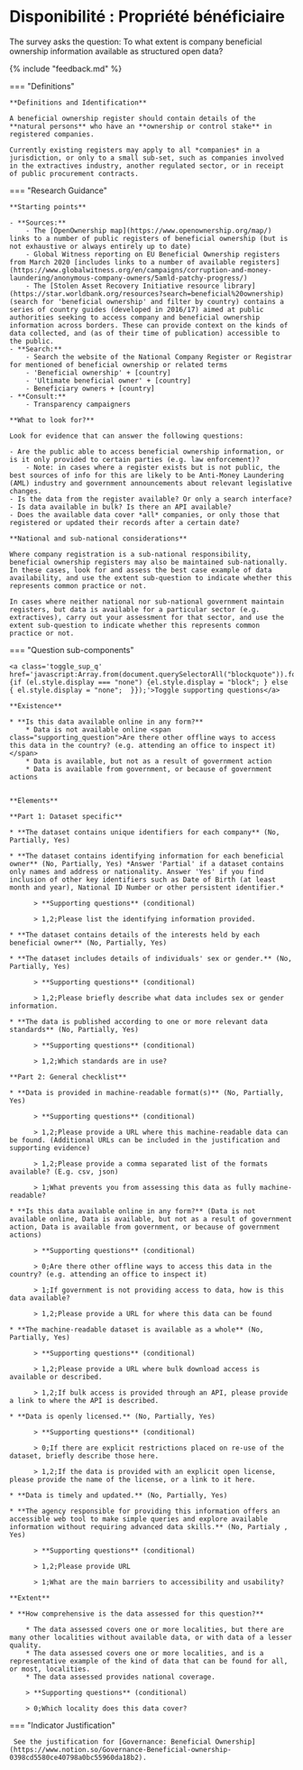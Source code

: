 # Disponibilité : Propriété bénéficiaire


The survey asks the question: To what extent is company beneficial ownership information available as structured open data?

{% include "feedback.md" %}


=== "Definitions"

    **Definitions and Identification**
    
    A beneficial ownership register should contain details of the **natural persons** who have an **ownership or control stake** in registered companies.
    
    Currently existing registers may apply to all *companies* in a jurisdiction, or only to a small sub-set, such as companies involved in the extractives industry, another regulated sector, or in receipt of public procurement contracts.

=== "Research Guidance"

    **Starting points**

    - **Sources:**
        - The [OpenOwnership map](https://www.openownership.org/map/) links to a number of public registers of beneficial ownership (but is not exhaustive or always entirely up to date)
        - Global Witness reporting on EU Beneficial Ownership registers from March 2020 [includes links to a number of available registers](https://www.globalwitness.org/en/campaigns/corruption-and-money-laundering/anonymous-company-owners/5amld-patchy-progress/)
        - The [Stolen Asset Recovery Initiative resource library](https://star.worldbank.org/resources?search=beneficial%20ownership) (search for 'beneficial ownership' and filter by country) contains a series of country guides (developed in 2016/17) aimed at public authorities seeking to access company and beneficial ownership information across borders. These can provide context on the kinds of data collected, and (as of their time of publication) accessible to the public.
    - **Search:**
        - Search the website of the National Company Register or Registrar for mentioned of beneficial ownership or related terms
        - 'Beneficial ownership' + [country]
        - 'Ultimate beneficial owner' + [country]
        - Beneficiary owners + [country]
    - **Consult:**
        - Transparency campaigners

    **What to look for?**

    Look for evidence that can answer the following questions:

    - Are the public able to access beneficial ownership information, or is it only provided to certain parties (e.g. law enforcement)?
        - Note: in cases where a register exists but is not public, the best sources of info for this are likely to be Anti-Money Laundering (AML) industry and government announcements about relevant legislative changes.
    - Is the data from the register available? Or only a search interface?
    - Is data available in bulk? Is there an API available?
    - Does the available data cover *all* companies, or only those that registered or updated their records after a certain date?

    **National and sub-national considerations**

    Where company registration is a sub-national responsibility, beneficial ownership registers may also be maintained sub-nationally. In these cases, look for and assess the best case example of data availability, and use the extent sub-question to indicate whether this represents common practice or not.

    In cases where neither national nor sub-national government maintain registers, but data is available for a particular sector (e.g. extractives), carry out your assessment for that sector, and use the extent sub-question to indicate whether this represents common practice or not.

=== "Question sub-components"

    <a class='toggle_sup_q' href='javascript:Array.from(document.querySelectorAll("blockquote")).forEach(function(el) {if (el.style.display === "none") {el.style.display = "block"; } else { el.style.display = "none";  }});'>Toggle supporting questions</a>
    
    **Existence**

    * **Is this data available online in any form?**
        * Data is not available online <span class="supporting_question">Are there other offline ways to access this data in the country? (e.g. attending an office to inspect it)</span>
        * Data is available, but not as a result of government action
        * Data is available from government, or because of government actions


    **Elements**

    **Part 1: Dataset specific**

    * **The dataset contains unique identifiers for each company** (No, Partially, Yes)

    * **The dataset contains identifying information for each beneficial owner** (No, Partially, Yes) *Answer 'Partial' if a dataset contains only names and address or nationality. Answer 'Yes' if you find inclusion of other key identifiers such as Date of Birth (at least month and year), National ID Number or other persistent identifier.*
      
          > **Supporting questions** (conditional)
          
          > 1,2;Please list the identifying information provided.

    * **The dataset contains details of the interests held by each beneficial owner** (No, Partially, Yes)

    * **The dataset includes details of individuals' sex or gender.** (No, Partially, Yes)
      
          > **Supporting questions** (conditional)
          
          > 1,2;Please briefly describe what data includes sex or gender information.

    * **The data is published according to one or more relevant data standards** (No, Partially, Yes)
      
          > **Supporting questions** (conditional)
          
          > 1,2;Which standards are in use?

    **Part 2: General checklist**

    * **Data is provided in machine-readable format(s)** (No, Partially, Yes)
      
          > **Supporting questions** (conditional)
          
          > 1,2;Please provide a URL where this machine-readable data can be found. (Additional URLs can be included in the justification and supporting evidence)
          
          > 1,2;Please provide a comma separated list of the formats available? (E.g. csv, json)
          
          > 1;What prevents you from assessing this data as fully machine-readable?

    * **Is this data available online in any form?** (Data is not available online, Data is available, but not as a result of government action, Data is available from government, or because of government actions)
      
          > **Supporting questions** (conditional)
          
          > 0;Are there other offline ways to access this data in the country? (e.g. attending an office to inspect it)
          
          > 1;If government is not providing access to data, how is this data available? 
          
          > 1,2;Please provide a URL for where this data can be found

    * **The machine-readable dataset is available as a whole** (No, Partially, Yes)
      
          > **Supporting questions** (conditional)
          
          > 1,2;Please provide a URL where bulk download access is available or described.
          
          > 1,2;If bulk access is provided through an API, please provide a link to where the API is described.

    * **Data is openly licensed.** (No, Partially, Yes)
      
          > **Supporting questions** (conditional)
          
          > 0;If there are explicit restrictions placed on re-use of the dataset, briefly describe those here.
          
          > 1,2;If the data is provided with an explicit open license, please provide the name of the license, or a link to it here.

    * **Data is timely and updated.** (No, Partially, Yes)

    * **The agency responsible for providing this information offers an accessible web tool to make simple queries and explore available information without requiring advanced data skills.** (No, Partialy , Yes)
      
          > **Supporting questions** (conditional)
          
          > 1,2;Please provide URL
          
          > 1;What are the main barriers to accessibility and usability?

    **Extent**

    * **How comprehensive is the data assessed for this question?**

        * The data assessed covers one or more localities, but there are many other localities without available data, or with data of a lesser quality.
        * The data assessed covers one or more localities, and is a representative example of the kind of data that can be found for all, or most, localities.
        * The data assessed provides national coverage.

        > **Supporting questions** (conditional)

        > 0;Which locality does this data cover?


=== "Indicator Justification"

     See the justification for [Governance: Beneficial Ownership](https://www.notion.so/Governance-Beneficial-ownership-0398cd5580ce40798a0bc55960da18b2).